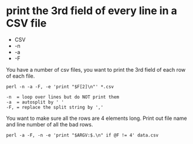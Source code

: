 # print the 3rd field of every line in a CSV file

* CSV
* -n
* -a
* -F

You have a number of csv files, you want to print the 3rd field of each row of each file.

```
perl -n -a -F, -e 'print "$F[2]\n"' *.csv
```


```
-n  = loop over lines but do NOT print them
-a  = autosplit by ' '
-F, = replace the split string by ','
```

You want to make sure all the rows are 4 elements long.
Print out file name and line number of all the bad rows.

```
perl -a -F, -n -e 'print "$ARGV:$.\n" if @F != 4' data.csv
```


